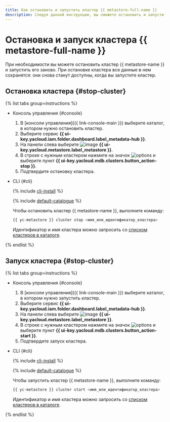 ```yaml
---
title: Как остановить и запустить кластер {{ metastore-full-name }}
description: Следуя данной инструкции, вы сможете остановить и запустить кластер {{ metastore-full-name }}.
---
```


# Остановка и запуск кластера {{ metastore-full-name }}

При необходимости вы можете остановить кластер {{ metastore-name }} и запустить его заново. При остановке кластера все данные в нем сохранятся: они снова станут доступны, когда вы запустите кластер.

## Остановка кластера {#stop-cluster}

{% list tabs group=instructions %}

- Консоль управления {#console}

  1. В [консоли управления]({{ link-console-main }}) выберите каталог, в котором нужно остановить кластер.
  1. Выберите сервис **{{ ui-key.yacloud.iam.folder.dashboard.label_metadata-hub }}**.
  1. На панели слева выберите ![image](../../../_assets/console-icons/database.svg) **{{ ui-key.yacloud.metastore.label_metastore }}**.
  1. В строке с нужным кластером нажмите на значок ![options](../../../_assets/console-icons/ellipsis.svg) и выберите пункт **{{ ui-key.yacloud.mdb.clusters.button_action-stop }}**.
  1. Подтвердите остановку кластера.

- CLI {#cli}

  {% include [cli-install](../../../_includes/cli-install.md) %}

  {% include [default-catalogue](../../../_includes/default-catalogue.md) %}

  Чтобы остановить кластер {{ metastore-name }}, выполните команду:

  ```bash
  {{ yc-metastore }} cluster stop <имя_или_идентификатор_кластера>
  ```

  Идентификатор и имя кластера можно запросить со [списком кластеров в каталоге](cluster-list.md#list-clusters).

{% endlist %}

## Запуск кластера {#stop-cluster}

{% list tabs group=instructions %}

- Консоль управления {#console}

  1. В [консоли управления]({{ link-console-main }}) выберите каталог, в котором нужно запустить кластер.
  1. Выберите сервис **{{ ui-key.yacloud.iam.folder.dashboard.label_metadata-hub }}**.
  1. На панели слева выберите ![image](../../../_assets/console-icons/database.svg) **{{ ui-key.yacloud.metastore.label_metastore }}**.
  1. В строке с нужным кластером нажмите на значок ![options](../../../_assets/console-icons/ellipsis.svg) и выберите пункт **{{ ui-key.yacloud.mdb.clusters.button_action-start }}**.
  1. Подтвердите запуск кластера.

- CLI {#cli}

  {% include [cli-install](../../../_includes/cli-install.md) %}

  {% include [default-catalogue](../../../_includes/default-catalogue.md) %}

  Чтобы запустить кластер {{ metastore-name }}, выполните команду:

  ```bash
  {{ yc-metastore }} cluster start <имя_или_идентификатор_кластера>
  ```

  Идентификатор и имя кластера можно запросить со [списком кластеров в каталоге](cluster-list.md#list-clusters).


{% endlist %}
